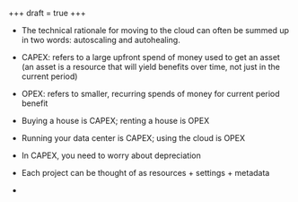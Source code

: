 +++
draft = true
+++

- The technical rationale for moving to the cloud can often be summed up in two
  words: autoscaling and autohealing.

- CAPEX: refers to a large upfront spend of money used to get an asset (an asset
  is a resource that will yield benefits over time, not just in the current
  period)

- OPEX: refers to smaller, recurring spends of money for current period benefit

- Buying a house is CAPEX; renting a house is OPEX
- Running your data center is CAPEX; using the cloud is OPEX

- In CAPEX, you need to worry about depreciation

- Each project can be thought of as resources + settings + metadata

-
